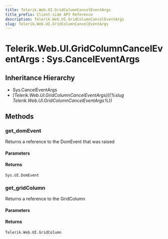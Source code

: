 ```yaml
---
title: Telerik.Web.UI.GridColumnCancelEventArgs
title_prefix: Client-side API Reference
description: Telerik.Web.UI.GridColumnCancelEventArgs
slug: Telerik.Web.UI.GridColumnCancelEventArgs
---
```


# Telerik.Web.UI.GridColumnCancelEventArgs : Sys.CancelEventArgs 

## Inheritance Hierarchy

* Sys.CancelEventArgs
* *[Telerik.Web.UI.GridColumnCancelEventArgs]({%slug Telerik.Web.UI.GridColumnCancelEventArgs%})*


## Methods

###  get_domEvent

Returns a reference to the DomEvent that was raised

#### Parameters

#### Returns

`Sys.UI.DomEvent` 

### get_gridColumn

Returns a reference to the GridColumn

#### Parameters

#### Returns

`Telerik.Web.UI.GridColumn` 




